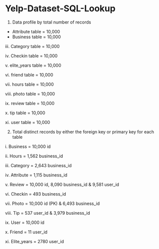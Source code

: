 # Yelp-Dataset-SQL-Lookup

1. Data profile by total number of records  

* Attribute table = 10,000
* Business table = 10,000

iii. Category table = 10,000

iv. Checkin table = 10,000

v. elite_years table = 10,000

vi. friend table = 10,000

vii. hours table = 10,000

viii. photo table = 10,000

ix. review table = 10,000

x. tip table = 10,000

xi. user table = 10,000

2. Total distinct records by either the foreign key or primary key for each table

i. Business = 10,000 id

ii. Hours = 1,562 business_id

iii. Category = 2,643 business_id

iv. Attribute = 1,115 business_id

v. Review = 10,000 id, 8,090 business_id & 9,581 user_id

vi. Checkin = 493 business_id

vii. Photo = 10,000 id (PK) & 6,493 business_id

viii. Tip = 537 user_id & 3,979 business_id

ix. User = 10,000 id

x. Friend = 11 user_id

xi. Elite_years = 2780 user_id
